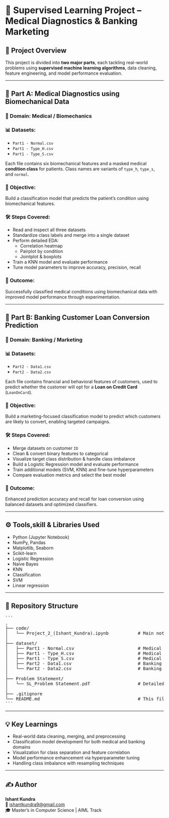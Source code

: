 # 🧠 Supervised Learning Project – Medical Diagnostics & Banking Marketing

## 📌 Project Overview

This project is divided into **two major parts**, each tackling real-world problems using **supervised machine learning algorithms**, data cleaning, feature engineering, and model performance evaluation.

---

## 🏥 Part A: Medical Diagnostics using Biomechanical Data

### 🧬 Domain: Medical / Biomechanics

### 📊 Datasets:
- `Part1 - Normal.csv`  
- `Part1 - Type_H.csv`  
- `Part1 - Type_S.csv`

Each file contains six biomechanical features and a masked medical **condition class** for patients. Class names are variants of `type_h`, `type_s`, and `normal`.

### 🧩 Objective:
Build a classification model that predicts the patient’s condition using biomechanical features.

### 🛠️ Steps Covered:
- Read and inspect all three datasets
- Standardize class labels and merge into a single dataset
- Perform detailed EDA:
  - Correlation heatmap
  - Pairplot by condition
  - Jointplot & boxplots
- Train a KNN model and evaluate performance
- Tune model parameters to improve accuracy, precision, recall

### 📌 Outcome:
Successfully classified medical conditions using biomechanical data with improved model performance through experimentation.

---

## 🏦 Part B: Banking Customer Loan Conversion Prediction

### 💼 Domain: Banking / Marketing

### 📊 Datasets:
- `Part2 - Data1.csv`  
- `Part2 - Data2.csv`

Each file contains financial and behavioral features of customers, used to predict whether the customer will opt for a **Loan on Credit Card** (`LoanOnCard`).

### 🧩 Objective:
Build a marketing-focused classification model to predict which customers are likely to convert, enabling targeted campaigns.

### 🛠️ Steps Covered:
- Merge datasets on customer `ID`
- Clean & convert binary features to categorical
- Visualize target class distribution & handle class imbalance
- Build a Logistic Regression model and evaluate performance
- Train additional models (SVM, KNN) and fine-tune hyperparameters
- Compare evaluation metrics and select the best model

### 📌 Outcome:
Enhanced prediction accuracy and recall for loan conversion using balanced datasets and optimized classifiers.

---

## ⚙️ Tools,skill & Libraries Used

- Python (Jupyter Notebook)
- NumPy, Pandas
- Matplotlib, Seaborn
- Scikit-learn
- Logistic Regression
- Naive Bayes
- KNN
- Classification
- SVM
- Linear regression

---

## 📁 Repository Structure
<pre>
```
.
├── code/
│   └── Project_2_(Ishant_Kundra).ipynb           # Main notebook for both parts
│
├── dataset/
│   ├── Part1 - Normal.csv                        # Medical normal class data
│   ├── Part1 - Type_H.csv                        # Medical type_h class data
│   ├── Part1 - Type_S.csv                        # Medical type_s class data
│   ├── Part2 - Data1.csv                         # Banking dataset 1
│   └── Part2 - Data2.csv                         # Banking dataset 2
│
├── Problem Statement/
│   └── SL_Problem Statement.pdf                  # Detailed project brief
│
├── .gitignore
└── README.md                                     # This file
```
</pre>

---

## 💡 Key Learnings

- Real-world data cleaning, merging, and preprocessing
- Classification model development for both medical and banking domains
- Visualization for class separation and feature correlation
- Model performance enhancement via hyperparameter tuning
- Handling class imbalance with resampling techniques

---

## ✍️ Author

**Ishant Kundra**  
📧 [ishantkundra9@gmail.com](mailto:ishantkundra9@gmail.com)  
🎓 Master’s in Computer Science | AIML Track
